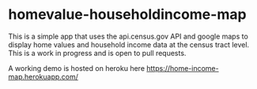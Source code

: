 # homevalue-householdincome-map
This is a simple app that uses the api.census.gov API and google maps to display home values and household income data at the census tract level.  This is a work in progress and is open to pull requests.

A working demo is hosted on heroku here
https://home-income-map.herokuapp.com/
